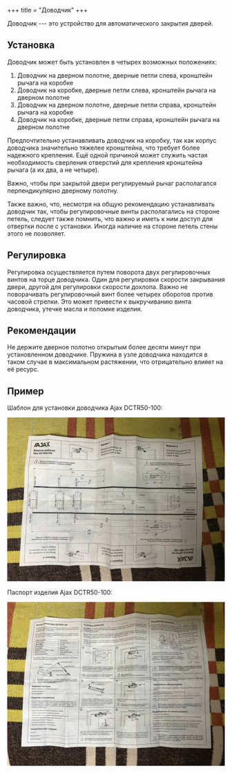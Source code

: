 +++
title = "Доводчик"
+++

Доводчик --- это устройство для автоматического закрытия дверей.

## Установка

Доводчик может быть установлен в четырех возможных положениях:

1. Доводчик на дверном полотне, дверные петли слева, кронштейн рычага на коробке
2. Доводчик на коробке, дверные петли слева, кронштейн рычага на дверном полотне
3. Доводчик на дверном полотне, дверные петли справа, кронштейн рычага на коробке
4. Доводчик на коробке, дверные петли справа, кронштейн рычага на дверном полотне

Предпочтительно устанавливать доводчик на коробку, так как корпус доводчика значительно тяжелее кронштейна, что требует более надежного крепления. Ещё одной причиной может служить частая необходимость сверления отверстий для крепления кронштейна рычага (а их два, а не четыре).

Важно, чтобы при закрытой двери регулируемый рычаг располагался перпендикулярно дверному полотну.

Также важно, что, несмотря на общую рекомендацию устанавливать доводчик так, чтобы регулировочные винты располагались на стороне петель, следует также помнить, что важно и иметь к ним доступ для отвертки после с установки. Иногда наличие на стороне петель стены этого не позволяет.

## Регулировка

Регулировка осуществляется путем поворота двух регулировочных винтов на торце доводчика. Один для регулировки скорости закрывания двери, другой для регулировки скорости дохлопа. Важно не поворачивать регулировочный винт более четырех оборотов против часовой стрелки. Это может привести к выкручиванию винта доводчика, утечке масла и поломке изделия.

## Рекомендации

Не держите дверное полотно открытым более десяти минут при установленном доводчике. Пружина в узле доводчика находится в таком случае в максимальном растяжении, что отрицательно влияет на её ресурс.

## Пример

Шаблон для установки доводчика Ajax DCTR50-100:

![Шаблон для установки доводчика AJAX DCTR50-100](Шаблон_для_установки_доводчика_Ajax_DCTR50-100.jpg)

Паспорт изделия Ajax DCTR50-100:

![Паспорт изделия Ajax DCTR50-100.jpg](Паспорт_изделия_Ajax_DCTR50-100.jpg)
